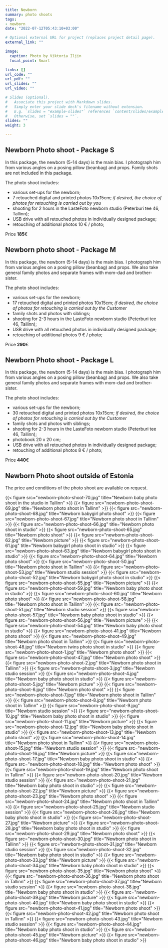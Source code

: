 ```yaml
---
title: Newborn
summary: photo shoots
tags:
- newborn
date: "2022-07-12T05:43:10+03:00"

# Optional external URL for project (replaces project detail page).
external_link: ""

image:
  caption: Photo by Viktoria Iljin
  focal_point: Smart

links: []
url_code: ""
url_pdf: ""
url_slides: ""
url_video: ""

# Slides (optional).
#   Associate this project with Markdown slides.
#   Simply enter your slide deck's filename without extension.
#   E.g. `slides = "example-slides"` references `content/slides/example-slides.md`.
#   Otherwise, set `slides = ""`.
slides: ""
weight: 3

---
```


## Newborn Photo shoot - Package S

In this package, the newborn (5-14 days) is the main bias. I photograph him from various angles on a posing pillow (beanbag) and props. 
Family shots are not included in this package.

The photo shoot includes:
* various set-ups for the newborn;
* 7 retouched digital and printed photos 10x15cm;
_if desired, the choice of photos for retouching is carried out by you_
* shooting for 2 hours in the LasteFoto newborn studio (Peterburi tee 46, Tallinn);
* USB drive with all retouched photos in individually designed package;
* retouching of additional photos 10 € / photo;

Price **185**€ 

## Newborn photo shoot - Package M

In this package, the newborn (5-14 days) is the main bias. I photograph him from various angles on a posing pillow (beanbag) and props.  We also take  general family photos and separate frames with mom-dad and brother-sister.

The photo shoot includes:
* various set-ups for the newborn;
* 17 retouched digital and printed photos 10x15cm;
_if desired, the choice of photos for retouching is carried out by the Customer_
* family shots and photos with siblings;
* shooting for 2-3 hours in the LasteFoto newborn studio (Peterburi tee 46, Tallinn);
* USB drive with all retouched photos in individually designed package;
* retouching of additional photos 9 € / photo;

Price **290**€ 

## Newborn Photo shoot - Package L

In this package, the newborn (5-14 days) is the main bias. I photograph him from various angles on a posing pillow (beanbag) and props.  We also take  general family photos and separate frames with mom-dad and brother-sister.

The photo shoot includes:
* various set-ups for the newborn;
* 30 retouched digital and printed photos 10x15cm;
_if desired, the choice of photos for retouching is carried out by the Customer_
* family shots and photos with siblings;
* shooting for 2-3 hours in the LasteFoto newborn studio (Peterburi tee 46, Tallinn);
* photobook 20 x 20 cm;
* USB drive with all retouched photos in individually designed package;
* retouching of additional photos 8 € / photo;

Price **440**€ 

## Newborn Photo shoot outside of Estonia

The price and conditions of the photo shoot are available on request.

{{< figure src="newborn-photo-shoot-70.jpg" title="Newborn baby photo shoot in the studio in Tallinn" >}}
{{< figure src="newborn-photo-shoot-69.jpg" title="Newborn photo shoot in Tallinn" >}}
{{< figure src="newborn-photo-shoot-68.jpg" title="Newborn babygirl photo shoot" >}}
{{< figure src="newborn-photo-shoot-67.jpg" title="Newborn photo shoot in Tallinn" >}}
{{< figure src="newborn-photo-shoot-66.jpg" title="Newborn photo shoot in studio" >}}
{{< figure src="newborn-photo-shoot-65.jpg" title="Newborn photo shoot" >}}
{{< figure src="newborn-photo-shoot-62.jpg" title="Newborn picture" >}}
{{< figure src="newborn-photo-shoot-61.jpg" title="Newborn babygirl photo shoot in studio" >}}
{{< figure src="newborn-photo-shoot-63.jpg" title="Newborn babygirl photo shoot in studio" >}}
{{< figure src="newborn-photo-shoot-64.jpg" title="Newborn photo shoot" >}}
{{< figure src="newborn-photo-shoot-50.jpg" title="Newborn photo shoot in Tallinn" >}}
{{< figure src="newborn-photo-shoot-53.jpg" title="Newborn studio session" >}}
{{< figure src="newborn-photo-shoot-52.jpg" title="Newborn babygirl photo shoot in studio" >}}
{{< figure src="newborn-photo-shoot-55.jpg" title="Newborn picture" >}}
{{< figure src="newborn-photo-shoot-59.jpg" title="Newborn baby photo shoot in studio" >}}
{{< figure src="newborn-photo-shoot-60.jpg" title="Newborn photo shoot" >}}
{{< figure src="newborn-photo-shoot-58.jpg" title="Newborn photo shoot in Tallinn" >}}
{{< figure src="newborn-photo-shoot-51.jpg" title="Newborn studio session" >}}
{{< figure src="newborn-photo-shoot-57.jpg" title="Newborn baby photo shoot in studio" >}}
{{< figure src="newborn-photo-shoot-56.jpg" title="Newborn picture" >}}
{{< figure src="newborn-photo-shoot-54.jpg" title="Newborn baby photo shoot in studio" >}}
{{< figure src="newborn-photo-shoot-41.jpg" title="Newborn photo shoot" >}}
{{< figure src="newborn-photo-shoot-49.jpg" title="Newborn photo shoot in Tallinn" >}}
{{< figure src="newborn-photo-shoot-48.jpg" title="Newborn twins photo shoot in studio" >}}
{{< figure src="newborn-photo-shoot-1.jpg" title="Newborn photo shoot" >}}
{{< figure src="newborn-photo-shoot-47.jpg" title="Newborn photo shoot" >}}
{{< figure src="newborn-photo-shoot-2.jpg" title="Newborn photo shoot in Tallinn" >}}
{{< figure src="newborn-photo-shoot-3.jpg" title="Newborn studio session" >}}
{{< figure src="newborn-photo-shoot-4.jpg" title="Newborn baby photo shoot in studio" >}}
{{< figure src="newborn-photo-shoot-5.jpg" title="Newborn picture" >}}
{{< figure src="newborn-photo-shoot-6.jpg" title="Newborn photo shoot" >}}
{{< figure src="newborn-photo-shoot-7.jpg" title="Newborn photo shoot in Tallinn" >}}
{{< figure src="newborn-photo-shoot-8.jpg" title="Newborn photo shoot in Tallinn" >}}
{{< figure src="newborn-photo-shoot-9.jpg" title="Newborn studio session" >}}
{{< figure src="newborn-photo-shoot-10.jpg" title="Newborn baby photo shoot in studio" >}}
{{< figure src="newborn-photo-shoot-11.jpg" title="Newborn picture" >}}
{{< figure src="newborn-photo-shoot-12.jpg" title="Newborn baby photo shoot in studio" >}}
{{< figure src="newborn-photo-shoot-13.jpg" title="Newborn photo shoot" >}}
{{< figure src="newborn-photo-shoot-14.jpg" title="Newborn photo shoot in Tallinn" >}}
{{< figure src="newborn-photo-shoot-15.jpg" title="Newborn studio session" >}}
{{< figure src="newborn-photo-shoot-16.jpg" title="Newborn picture" >}}
{{< figure src="newborn-photo-shoot-17.jpg" title="Newborn baby photo shoot in studio" >}}
{{< figure src="newborn-photo-shoot-18.jpg" title="Newborn photo shoot" >}}
{{< figure src="newborn-photo-shoot-19.jpg" title="Newborn photo shoot in Tallinn" >}}
{{< figure src="newborn-photo-shoot-20.jpg" title="Newborn studio session" >}}
{{< figure src="newborn-photo-shoot-21.jpg" title="Newborn baby photo shoot in studio" >}}
{{< figure src="newborn-photo-shoot-22.jpg" title="Newborn picture" >}}
{{< figure src="newborn-photo-shoot-23.jpg" title="Newborn photo shoot" >}}
{{< figure src="newborn-photo-shoot-24.jpg" title="Newborn photo shoot in Tallinn" >}}
{{< figure src="newborn-photo-shoot-25.jpg" title="Newborn studio session" >}}
{{< figure src="newborn-photo-shoot-26.jpg" title="Newborn baby photo shoot in studio" >}}
{{< figure src="newborn-photo-shoot-27.jpg" title="Newborn picture" >}}
{{< figure src="newborn-photo-shoot-28.jpg" title="Newborn baby photo shoot in studio" >}}
{{< figure src="newborn-photo-shoot-29.jpg" title="Newborn photo shoot" >}}
{{< figure src="newborn-photo-shoot-30.jpg" title="Newborn photo shoot in Tallinn" >}}
{{< figure src="newborn-photo-shoot-31.jpg" title="Newborn studio session" >}}
{{< figure src="newborn-photo-shoot-32.jpg" title="Newborn baby photo shoot in studio" >}}
{{< figure src="newborn-photo-shoot-33.jpg" title="Newborn picture" >}}
{{< figure src="newborn-photo-shoot-34.jpg" title="Newborn baby photo shoot in studio" >}}
{{< figure src="newborn-photo-shoot-35.jpg" title="Newborn photo shoot" >}}
{{< figure src="newborn-photo-shoot-36.jpg" title="Newborn photo shoot in Tallinn" >}}
{{< figure src="newborn-photo-shoot-37.jpg" title="Newborn studio session" >}}
{{< figure src="newborn-photo-shoot-38.jpg" title="Newborn baby photo shoot in studio" >}}
{{< figure src="newborn-photo-shoot-39.jpg" title="Newborn picture" >}}
{{< figure src="newborn-photo-shoot-40.jpg" title="Newborn baby photo shoot in studio" >}}
{{< figure src="newborn-photo-shoot-41.jpg" title="Newborn photo shoot" >}}
{{< figure src="newborn-photo-shoot-42.jpg" title="Newborn photo shoot in Tallinn" >}}
{{< figure src="newborn-photo-shoot-43.jpg" title="Newborn studio session" >}}
{{< figure src="newborn-photo-shoot-44.jpg" title="Newborn baby photo shoot in studio" >}}
{{< figure src="newborn-photo-shoot-45.jpg" title="Newborn picture" >}}
{{< figure src="newborn-photo-shoot-46.jpg" title="Newborn baby photo shoot in studio" >}}